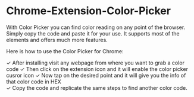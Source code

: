 # Chrome-Extension-Color-Picker
With Color Picker you can find color reading on any point of the browser. Simply copy the code and paste it for your use. It supports most of the elements and offers much more features.  

Here is how to use the Color Picker for Chrome: 

✓ After installing visit any webpage from where you want to grab a color code 
✓ Then click on the extension icon and it will enable the color picker cusror icon 
✓ Now tap on the desired point and it will give you the info of that color code in HEX  
✓ Copy the code and replicate the same steps to find another color code. 
